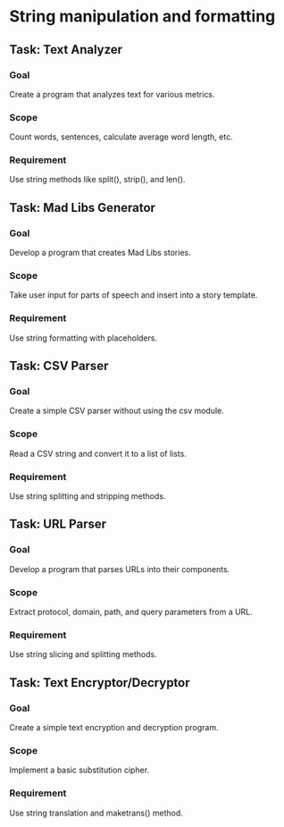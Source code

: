 # String manipulation and formatting

## Task: Text Analyzer 
### Goal
 Create a program that analyzes text for various metrics. 
### Scope
 Count words, sentences, calculate average word length, etc. 
### Requirement
 Use string methods like split(), strip(), and len().

## Task: Mad Libs Generator 
### Goal
 Develop a program that creates Mad Libs stories. 
### Scope
 Take user input for parts of speech and insert into a story template. 
### Requirement
 Use string formatting with placeholders.

## Task: CSV Parser 
### Goal
 Create a simple CSV parser without using the csv module. 
### Scope
 Read a CSV string and convert it to a list of lists. 
### Requirement
 Use string splitting and stripping methods.

## Task: URL Parser 
### Goal
 Develop a program that parses URLs into their components. 
### Scope
 Extract protocol, domain, path, and query parameters from a URL. 
### Requirement
 Use string slicing and splitting methods.

## Task: Text Encryptor/Decryptor 
### Goal
 Create a simple text encryption and decryption program. 
### Scope
 Implement a basic substitution cipher. 
### Requirement
 Use string translation and maketrans() method.
